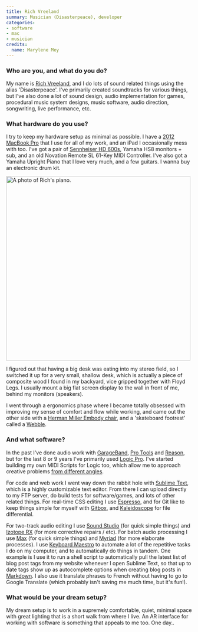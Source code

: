 ```yaml
---
title: Rich Vreeland
summary: Musician (Disasterpeace), developer
categories:
- software
- mac
- musician
credits:
  name: Marylene Mey
---
```


### Who are you, and what do you do?

My name is [Rich Vreeland](http://disasterpeace.com/ "Rich's website."), and I do lots of sound related things using the alias 'Disasterpeace'. I've primarily created soundtracks for various things, but I've also done a lot of sound design, audio implementation for games, procedural music system designs, music software, audio direction, songwriting, live performance, etc.

### What hardware do you use?

I try to keep my hardware setup as minimal as possible. I have a [2012 MacBook Pro][macbook-pro] that I use for all of my work, and an iPad I occasionally mess with too. I've got a pair of [Sennheiser HD 600s][hd-600], Yamaha HS8 monitors + sub, and an old Novation Remote SL 61-Key MIDI Controller. I've also got a Yamaha Upright Piano that I love very much, and a few guitars. I wanna buy an electronic drum kit.

<img src="/images/interviews/rich.vreeland/piano.jpg" width="500" height="500" alt="A photo of Rich's piano." class="detail">

I figured out that having a big desk was eating into my stereo field, so I switched it up for a very small, shallow desk, which is actually a piece of composite wood I found in my backyard, vice gripped together with Floyd Legs. I usually mount a big flat screen display to the wall in front of me, behind my monitors (speakers).

I went through a ergonomics phase where I became totally obsessed with improving my sense of comfort and flow while working, and came out the other side with a [Herman Miller Embody chair][embody], and a 'skateboard footrest' called a [Webble][].

### And what software?

In the past I've done audio work with [GarageBand][], [Pro Tools][pro-tools] and [Reason][], but for the last 8 or 9 years I've primarily used [Logic Pro][logic-pro]. I've started building my own MIDI Scripts for Logic too, which allow me to approach creative problems [from different angles](https://www.youtube.com/watch?v=oUlL0qANfVc "Rich's YouTube video of his MIDI Scripts.").

For code and web work I went way down the rabbit hole with [Sublime Text][sublime-text], which is a highly customizable text editor. From there I can upload directly to my FTP server, do build tests for software/games, and lots of other related things. For real-time CSS editing I use [Espresso][], and for Git like to keep things simple for myself with [Gitbox][], and [Kaleidoscope][] for file differential.

For two-track audio editing I use [Sound Studio][sound-studio] (for quick simple things) and [Izotope RX][rx] (for more corrective repairs / etc). For batch audio processing I use [Max][] (for quick simple things) and [Myriad][] (for more elaborate processes). I use [Keyboard Maestro][keyboard-maestro] to automate a lot of the repetitive tasks I do on my computer, and to automatically do things in tandem. One example is I use it to run a shell script to automatically pull the latest list of blog post tags from my website whenever I open Sublime Text, so that up to date tags show up as autocomplete options when creating blog posts in [Markdown][]. I also use it translate phrases to French without having to go to Google Translate (which probably isn't saving me much time, but it's fun!).

### What would be your dream setup?

My dream setup is to work in a supremely comfortable, quiet, minimal space with great lighting that is a short walk from where I live. An AR interface for working with software is something that appeals to me too. One day..

[embody]: http://www.hermanmiller.com/products/seating/performance-work-chairs/embody-chairs.html "An ergonomic work chair."
[hd-600]: https://www.amazon.com/Sennheiser-Dynamic-Professional-Stereo-Headphones/dp/B00004SY4H "Over the ear headphones."
[macbook-pro]: https://www.apple.com/macbook-pro/ "A laptop."
[webble]: http://www.thewebble.com/products.html "A skateboard-like footrest."
[espresso]: https://macrabbit.com/espresso/ "A single-window HTML/web tool for the Mac."
[garageband]: https://www.apple.com/mac/garageband/ "An audio recording and editing tool for the Mac."
[gitbox]: http://gitboxapp.com/ "A Git client for macOS."
[kaleidoscope]: https://www.kaleidoscopeapp.com/ "A file and image diff app for the Mac."
[keyboard-maestro]: http://www.keyboardmaestro.com/main/ "A macro application for the Mac."
[logic-pro]: https://www.apple.com/logic-pro/ "A professional audio application for the Mac."
[markdown]: https://daringfireball.net/projects/markdown/ "An email-like format for marking up text."
[max]: https://cycling74.com/products/max/ "A visual programming environment."
[myriad]: http://www.audiofile-engineering.com/myriad/index.html "A batch audio processor."
[pro-tools]: https://www.avid.com/US/products/Pro-Tools-8-Software "Audio editing and processing software."
[reason]: https://www.propellerheads.se/reason "A virtual studio rack for creating music."
[rx]: https://www.izotope.com/en/products/repair-and-edit/rx.html "Audio repair software."
[sound-studio]: https://en.wikipedia.org/wiki/Sound_Studio "A sound editor for the Mac."
[sublime-text]: http://www.sublimetext.com/ "A coder's text editor."
